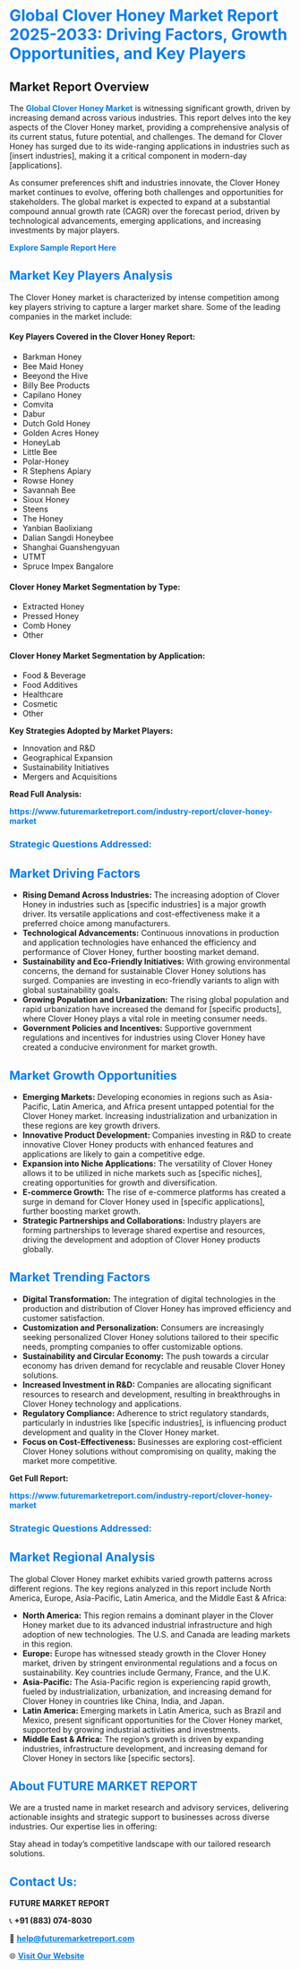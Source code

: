 <h1 style="color: #007BFF;">Global Clover Honey Market Report 2025-2033: Driving Factors, Growth Opportunities, and Key Players</h1>

<section id="overview">
<h2>Market Report Overview</h2>
<p>The <a href="https://www.futuremarketreport.com/industry-report/clover-honey-market" style="color: #007BFF; text-decoration: none;"><strong>Global Clover Honey Market</strong></a> is witnessing significant growth, driven by increasing demand across various industries. This report delves into the key aspects of the Clover Honey market, providing a comprehensive analysis of its current status, future potential, and challenges. The demand for Clover Honey has surged due to its wide-ranging applications in industries such as [insert industries], making it a critical component in modern-day [applications].</p>
<p>As consumer preferences shift and industries innovate, the Clover Honey market continues to evolve, offering both challenges and opportunities for stakeholders. The global market is expected to expand at a substantial compound annual growth rate (CAGR) over the forecast period, driven by technological advancements, emerging applications, and increasing investments by major players.</p>
</section>

<section id="overview">
<p><a href="https://www.futuremarketreport.com/request-sample/reportId=89421" style="color: #007BFF; text-decoration: none;"><strong>Explore Sample Report Here</strong></a></p>
</section>

<section id="key-players">
<h2 style="color: #007BFF;">Market Key Players Analysis</h2>
<p>The Clover Honey market is characterized by intense competition among key players striving to capture a larger market share. Some of the leading companies in the market include:</p>
<h4>Key Players Covered in the Clover Honey Report:</h4>
<ul><li>Barkman Honey</li><li>Bee Maid Honey</li><li>Beeyond the Hive</li><li>Billy Bee Products</li><li>Capilano Honey</li><li>Comvita</li><li>Dabur</li><li>Dutch Gold Honey</li><li>Golden Acres Honey</li><li>HoneyLab</li><li>Little Bee</li><li>Polar-Honey</li><li>R Stephens Apiary</li><li>Rowse Honey</li><li>Savannah Bee</li><li>Sioux Honey</li><li>Steens</li><li>The Honey</li><li>Yanbian Baolixiang</li><li>Dalian Sangdi Honeybee</li><li>Shanghai Guanshengyuan</li><li>UTMT</li><li>Spruce Impex Bangalore</li></ul>
<h4>Clover Honey Market Segmentation by Type:</h4>
<ul><li>Extracted Honey</li><li>Pressed Honey</li><li>Comb Honey</li><li>Other</li></ul>

<h4>Clover Honey Market Segmentation by Application:</h4>
<ul><li>Food &amp; Beverage</li><li>Food Additives</li><li>Healthcare</li><li>Cosmetic</li><li>Other</li></ul>
<p><strong>Key Strategies Adopted by Market Players:</strong></p>
<ul>
<li>Innovation and R&D</li>
<li>Geographical Expansion</li>
<li>Sustainability Initiatives</li>
<li>Mergers and Acquisitions</li>
</ul>
</section>

<section>
<p><strong>Read Full Analysis: </strong></p><a href="https://www.futuremarketreport.com/industry-report/clover-honey-market" style="color: #007BFF; text-decoration: none;"><strong>https://www.futuremarketreport.com/industry-report/clover-honey-market</strong></a>
<h3 style="color: #007BFF;">Strategic Questions Addressed:</h3>
</section>

<section id="driving-factors">
<h2 style="color: #007BFF;">Market Driving Factors</h2>
<ul>
<li><strong>Rising Demand Across Industries:</strong> The increasing adoption of Clover Honey in industries such as [specific industries] is a major growth driver. Its versatile applications and cost-effectiveness make it a preferred choice among manufacturers.</li>
<li><strong>Technological Advancements:</strong> Continuous innovations in production and application technologies have enhanced the efficiency and performance of Clover Honey, further boosting market demand.</li>
<li><strong>Sustainability and Eco-Friendly Initiatives:</strong> With growing environmental concerns, the demand for sustainable Clover Honey solutions has surged. Companies are investing in eco-friendly variants to align with global sustainability goals.</li>
<li><strong>Growing Population and Urbanization:</strong> The rising global population and rapid urbanization have increased the demand for [specific products], where Clover Honey plays a vital role in meeting consumer needs.</li>
<li><strong>Government Policies and Incentives:</strong> Supportive government regulations and incentives for industries using Clover Honey have created a conducive environment for market growth.</li>
</ul>
</section>

<section id="growth-opportunities">
<h2 style="color: #007BFF;">Market Growth Opportunities</h2>
<ul>
<li><strong>Emerging Markets:</strong> Developing economies in regions such as Asia-Pacific, Latin America, and Africa present untapped potential for the Clover Honey market. Increasing industrialization and urbanization in these regions are key growth drivers.</li>
<li><strong>Innovative Product Development:</strong> Companies investing in R&D to create innovative Clover Honey products with enhanced features and applications are likely to gain a competitive edge.</li>
<li><strong>Expansion into Niche Applications:</strong> The versatility of Clover Honey allows it to be utilized in niche markets such as [specific niches], creating opportunities for growth and diversification.</li>
<li><strong>E-commerce Growth:</strong> The rise of e-commerce platforms has created a surge in demand for Clover Honey used in [specific applications], further boosting market growth.</li>
<li><strong>Strategic Partnerships and Collaborations:</strong> Industry players are forming partnerships to leverage shared expertise and resources, driving the development and adoption of Clover Honey products globally.</li>
</ul>
</section>

<section id="trending-factors">
<h2 style="color: #007BFF;">Market Trending Factors</h2>
<ul>
<li><strong>Digital Transformation:</strong> The integration of digital technologies in the production and distribution of Clover Honey has improved efficiency and customer satisfaction.</li>
<li><strong>Customization and Personalization:</strong> Consumers are increasingly seeking personalized Clover Honey solutions tailored to their specific needs, prompting companies to offer customizable options.</li>
<li><strong>Sustainability and Circular Economy:</strong> The push towards a circular economy has driven demand for recyclable and reusable Clover Honey solutions.</li>
<li><strong>Increased Investment in R&D:</strong> Companies are allocating significant resources to research and development, resulting in breakthroughs in Clover Honey technology and applications.</li>
<li><strong>Regulatory Compliance:</strong> Adherence to strict regulatory standards, particularly in industries like [specific industries], is influencing product development and quality in the Clover Honey market.</li>
<li><strong>Focus on Cost-Effectiveness:</strong> Businesses are exploring cost-efficient Clover Honey solutions without compromising on quality, making the market more competitive.</li>
</ul>
</section>

<section>
<p><strong>Get Full Report: </strong></p><a href="https://www.futuremarketreport.com/industry-report/clover-honey-market" style="color: #007BFF; text-decoration: none;"><strong>https://www.futuremarketreport.com/industry-report/clover-honey-market</strong></a>
<h3 style="color: #007BFF;">Strategic Questions Addressed:</h3>
</section>


<section id="regional-analysis">
<h2 style="color: #007BFF;">Market Regional Analysis</h2>
<p>The global Clover Honey market exhibits varied growth patterns across different regions. The key regions analyzed in this report include North America, Europe, Asia-Pacific, Latin America, and the Middle East & Africa:</p>
<ul>
<li><strong>North America:</strong> This region remains a dominant player in the Clover Honey market due to its advanced industrial infrastructure and high adoption of new technologies. The U.S. and Canada are leading markets in this region.</li>
<li><strong>Europe:</strong> Europe has witnessed steady growth in the Clover Honey market, driven by stringent environmental regulations and a focus on sustainability. Key countries include Germany, France, and the U.K.</li>
<li><strong>Asia-Pacific:</strong> The Asia-Pacific region is experiencing rapid growth, fueled by industrialization, urbanization, and increasing demand for Clover Honey in countries like China, India, and Japan.</li>
<li><strong>Latin America:</strong> Emerging markets in Latin America, such as Brazil and Mexico, present significant opportunities for the Clover Honey market, supported by growing industrial activities and investments.</li>
<li><strong>Middle East & Africa:</strong> The region’s growth is driven by expanding industries, infrastructure development, and increasing demand for Clover Honey in sectors like [specific sectors].</li>
</ul>
</section>

<footer>
<h2 style="color: #007BFF;">About FUTURE MARKET REPORT</h2>
<p>We are a trusted name in market research and advisory services, delivering actionable insights and strategic support to businesses across diverse industries. Our expertise lies in offering:</p>

<p>Stay ahead in today’s competitive landscape with our tailored research solutions.</p>

<h2 style="color: #007BFF;">Contact Us:</h2>
<p><strong>FUTURE MARKET REPORT</strong></p>
<p>📞 <strong>+91 (883) 074-8030</strong></p>
<p>📧 <strong><a href="mailto:help@futuremarketreport.com" style="color: #007BFF;">help@futuremarketreport.com</a></strong></p>
<p>🌐 <strong><a href="https://www.futuremarketreport.com/" style="color: #007BFF;">Visit Our Website</a></strong></p>
</footer>